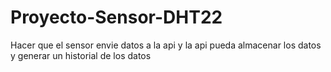 # Proyecto-Sensor-DHT22
Hacer que el sensor envie datos a la api y la api pueda almacenar los datos y generar un historial de los datos 
